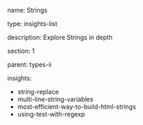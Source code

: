 name: Strings

type: insights-list

description: Explore Strings in depth

section: 1

parent: types-ii

insights:
  - string-replace
  - multi-line-string-variables
  - most-efficient-way-to-build-html-strings
  - using-test-with-regexp
